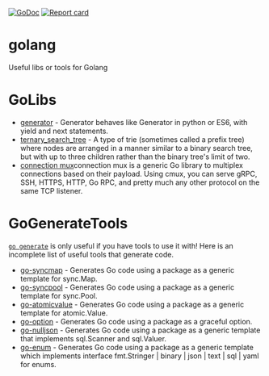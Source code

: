 [![GoDoc](https://godoc.org/github.com/searKing/golang?status.svg)](https://godoc.org/github.com/searKing/golang)
[![Report card](https://goreportcard.com/badge/github.com/searKing/golang)](https://goreportcard.com/report/github.com/searKing/golang) 
# golang
Useful libs or tools for Golang

# GoLibs

* [generator](https://godoc.org/github.com/searKing/golang/go/go/generator) - Generator behaves like Generator in python or ES6, with yield and next statements.
* [ternary_search_tree](https://godoc.org/github.com/searKing/golang/go/container/trie_tree/ternary_search_tree) - A type of trie (sometimes called a prefix tree) where nodes are arranged in a manner similar to a binary search tree, but with up to three children rather than the binary tree's limit of two.
* [connection mux](https://godoc.org/github.com/searKing/golang/go/net/cmux)connection mux is a generic Go library to multiplex connections based on their payload. Using cmux, you can serve gRPC, SSH, HTTPS, HTTP, Go RPC, and pretty much any other protocol on the same TCP listener.

# GoGenerateTools
[`go generate`](https://blog.golang.org/generate) is only useful if you have tools to use it with! Here is an incomplete list of useful tools that generate code.

* [go-syncmap](https://godoc.org/github.com/searKing/golang/tools/cmd/go-syncmap) - Generates Go code using a package as a generic template for sync.Map.
* [go-syncpool](https://godoc.org/github.com/searKing/golang/tools/cmd/go-syncpool) - Generates Go code using a package as a generic template for sync.Pool.
* [go-atomicvalue](https://godoc.org/github.com/searKing/golang/tools/cmd/go-atomicvalue) - Generates Go code using a package as a generic template for atomic.Value.
* [go-option](https://godoc.org/github.com/searKing/golang/tools/cmd/go-option) - Generates Go code using a package as a graceful option.
* [go-nulljson](https://godoc.org/github.com/searKing/golang/tools/cmd/go-nulljson) - Generates Go code using a package as a generic template that implements sql.Scanner and sql.Valuer.
* [go-enum](https://godoc.org/github.com/searKing/golang/tools/cmd/go-enum) - Generates Go code using a package as a generic template which implements interface fmt.Stringer | binary | json | text | sql | yaml for enums.